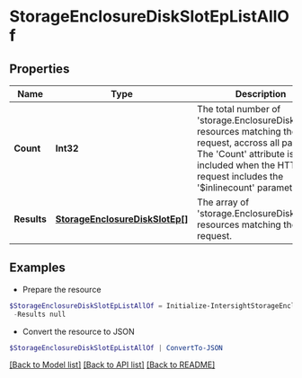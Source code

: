 # StorageEnclosureDiskSlotEpListAllOf
## Properties

Name | Type | Description | Notes
------------ | ------------- | ------------- | -------------
**Count** | **Int32** | The total number of &#39;storage.EnclosureDiskSlotEp&#39; resources matching the request, accross all pages. The &#39;Count&#39; attribute is included when the HTTP GET request includes the &#39;$inlinecount&#39; parameter. | [optional] 
**Results** | [**StorageEnclosureDiskSlotEp[]**](StorageEnclosureDiskSlotEp.md) | The array of &#39;storage.EnclosureDiskSlotEp&#39; resources matching the request. | [optional] 

## Examples

- Prepare the resource
```powershell
$StorageEnclosureDiskSlotEpListAllOf = Initialize-IntersightStorageEnclosureDiskSlotEpListAllOf  -Count null `
 -Results null
```

- Convert the resource to JSON
```powershell
$StorageEnclosureDiskSlotEpListAllOf | ConvertTo-JSON
```

[[Back to Model list]](../README.md#documentation-for-models) [[Back to API list]](../README.md#documentation-for-api-endpoints) [[Back to README]](../README.md)


